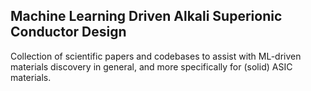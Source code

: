 ## Machine Learning Driven Alkali Superionic Conductor Design

Collection of scientific papers and codebases to assist with ML-driven materials discovery in general, and more specifically for (solid) ASIC materials.
